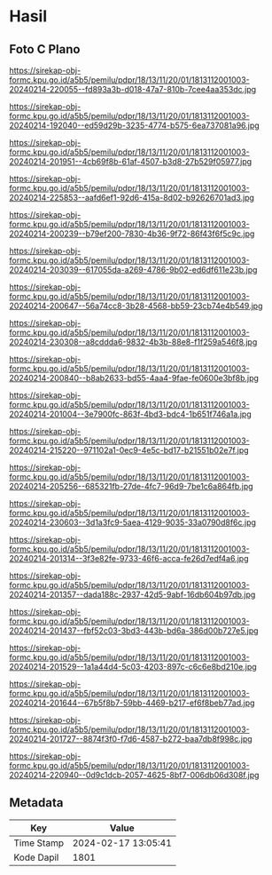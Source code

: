 # Hasil

## Foto C Plano

https://sirekap-obj-formc.kpu.go.id/a5b5/pemilu/pdpr/18/13/11/20/01/1813112001003-20240214-220055--fd893a3b-d018-47a7-810b-7cee4aa353dc.jpg

https://sirekap-obj-formc.kpu.go.id/a5b5/pemilu/pdpr/18/13/11/20/01/1813112001003-20240214-192040--ed59d29b-3235-4774-b575-6ea737081a96.jpg

https://sirekap-obj-formc.kpu.go.id/a5b5/pemilu/pdpr/18/13/11/20/01/1813112001003-20240214-201951--4cb69f8b-61af-4507-b3d8-27b529f05977.jpg

https://sirekap-obj-formc.kpu.go.id/a5b5/pemilu/pdpr/18/13/11/20/01/1813112001003-20240214-225853--aafd6ef1-92d6-415a-8d02-b92626701ad3.jpg

https://sirekap-obj-formc.kpu.go.id/a5b5/pemilu/pdpr/18/13/11/20/01/1813112001003-20240214-200239--b79ef200-7830-4b36-9f72-86f43f6f5c9c.jpg

https://sirekap-obj-formc.kpu.go.id/a5b5/pemilu/pdpr/18/13/11/20/01/1813112001003-20240214-203039--617055da-a269-4786-9b02-ed6df611e23b.jpg

https://sirekap-obj-formc.kpu.go.id/a5b5/pemilu/pdpr/18/13/11/20/01/1813112001003-20240214-200647--56a74cc8-3b28-4568-bb59-23cb74e4b549.jpg

https://sirekap-obj-formc.kpu.go.id/a5b5/pemilu/pdpr/18/13/11/20/01/1813112001003-20240214-230308--a8cddda6-9832-4b3b-88e8-f1f259a546f8.jpg

https://sirekap-obj-formc.kpu.go.id/a5b5/pemilu/pdpr/18/13/11/20/01/1813112001003-20240214-200840--b8ab2633-bd55-4aa4-9fae-fe0600e3bf8b.jpg

https://sirekap-obj-formc.kpu.go.id/a5b5/pemilu/pdpr/18/13/11/20/01/1813112001003-20240214-201004--3e7900fc-863f-4bd3-bdc4-1b651f746a1a.jpg

https://sirekap-obj-formc.kpu.go.id/a5b5/pemilu/pdpr/18/13/11/20/01/1813112001003-20240214-215220--971102a1-0ec9-4e5c-bd17-b21551b02e7f.jpg

https://sirekap-obj-formc.kpu.go.id/a5b5/pemilu/pdpr/18/13/11/20/01/1813112001003-20240214-205256--685321fb-27de-4fc7-96d9-7be1c6a864fb.jpg

https://sirekap-obj-formc.kpu.go.id/a5b5/pemilu/pdpr/18/13/11/20/01/1813112001003-20240214-230603--3d1a3fc9-5aea-4129-9035-33a0790d8f6c.jpg

https://sirekap-obj-formc.kpu.go.id/a5b5/pemilu/pdpr/18/13/11/20/01/1813112001003-20240214-201314--3f3e82fe-9733-46f6-acca-fe26d7edf4a6.jpg

https://sirekap-obj-formc.kpu.go.id/a5b5/pemilu/pdpr/18/13/11/20/01/1813112001003-20240214-201357--dada188c-2937-42d5-9abf-16db604b97db.jpg

https://sirekap-obj-formc.kpu.go.id/a5b5/pemilu/pdpr/18/13/11/20/01/1813112001003-20240214-201437--fbf52c03-3bd3-443b-bd6a-386d00b727e5.jpg

https://sirekap-obj-formc.kpu.go.id/a5b5/pemilu/pdpr/18/13/11/20/01/1813112001003-20240214-201529--1a1a44d4-5c03-4203-897c-c6c6e8bd210e.jpg

https://sirekap-obj-formc.kpu.go.id/a5b5/pemilu/pdpr/18/13/11/20/01/1813112001003-20240214-201644--67b5f8b7-59bb-4469-b217-ef6f8beb77ad.jpg

https://sirekap-obj-formc.kpu.go.id/a5b5/pemilu/pdpr/18/13/11/20/01/1813112001003-20240214-201727--8874f3f0-f7d6-4587-b272-baa7db8f998c.jpg

https://sirekap-obj-formc.kpu.go.id/a5b5/pemilu/pdpr/18/13/11/20/01/1813112001003-20240214-220940--0d9c1dcb-2057-4625-8bf7-006db06d308f.jpg


## Metadata

| Key        | Value               |
| ---------- | ------------------- |
| Time Stamp | 2024-02-17 13:05:41 |
| Kode Dapil | 1801                |



